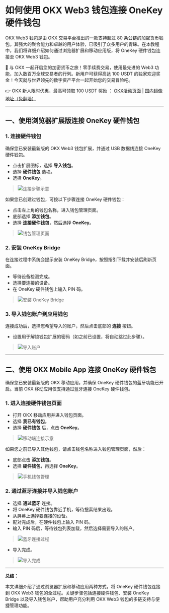 # 如何使用 OKX Web3 钱包连接 OneKey 硬件钱包

OKX Web3 钱包是由 OKX 交易平台推出的一款支持超过 80 条公链的加密货币钱包。其强大的聚合能力和卓越的用户体验，已吸引了众多用户的青睐。在本教程中，我们将详细介绍如何通过浏览器扩展和移动应用版，将 OneKey 硬件钱包连接至 OKX Web3 钱包。

🚀 与 OKX 一起开启您的加密货币之旅！零手续费交易，使用最先进的 Web3 功能，加入数百万全球交易者的行列。新用户可获得高达 100 USDT 的独家欢迎奖金！今天就与世界领先的数字资产平台一起开始您的交易冒险吧。

👉 OKX 新人限时优惠，最高可领取 100 USDT 奖励 ： [OKX活动页面](https://bit.ly/OKXe) | [国内镜像地址（免翻墙）](https://bit.ly/okX)

---

## 一、使用浏览器扩展版连接 OneKey 硬件钱包

### 1. 连接硬件钱包

确保您已安装最新版的 OKX Web3 钱包扩展，并通过 USB 数据线连接 OneKey 硬件钱包。

- 点击扩展图标，选择 **导入钱包**。
- 选择 **硬件钱包** 选项。
- 选择 **OneKey**。

> ![连接步骤示意](https://help.onekey.so/hc/article_attachments/8927665285519)

如果您已创建过钱包，可按以下步骤连接 OneKey 硬件钱包：

- 点击左上角的钱包名称，进入钱包管理页面。
- 底部选择 **添加钱包**。
- 选择 **连接硬件钱包**，然后选择 **OneKey**。

> ![钱包管理页面](https://help.onekey.so/hc/article_attachments/8927665286415)

### 2. 安装 OneKey Bridge

在连接过程中系统会提示安装 OneKey Bridge，按照指引下载并安装后刷新页面。

- 等待设备检测完成。
- 选择要连接的设备。
- 在 OneKey 硬件钱包上输入 PIN 码。

> ![安装 OneKey Bridge](https://help.onekey.so/hc/article_attachments/8927665287311)

### 3. 导入钱包账户到应用钱包

连接成功后，选择您希望导入的账户，然后点击底部的 **连接** 按钮。

- 设置用于解锁钱包扩展的密码（如之前已设置，将自动跳过此步骤）。

> ![导入账户](https://help.onekey.so/hc/article_attachments/8927665288207)

---

## 二、使用 OKX Mobile App 连接 OneKey 硬件钱包

确保您已安装最新版的 OKX 移动应用，并确保 OneKey 硬件钱包的蓝牙功能已开启。当前 OKX 移动应用仅支持通过蓝牙连接 OneKey 硬件钱包。

### 1. 进入连接硬件钱包页面

- 打开 OKX 移动应用并进入钱包页面。
- 选择 **我已有钱包**。
- 选择 **硬件钱包** 后，点击 **OneKey**。

> ![移动端连接示意](https://help.onekey.so/hc/article_attachments/8927850786319)

如果您之前已导入其他钱包，请点击钱包名称进入钱包管理页面，然后：

- 底部点击 **添加钱包**。
- 选择 **硬件钱包**，再选择 **OneKey**。

> ![手机钱包管理](https://help.onekey.so/hc/article_attachments/8927850790799)

### 2. 通过蓝牙连接并导入钱包账户

- 选择 **通过蓝牙** 连接。
- 将 OneKey 硬件钱包靠近手机，等待搜索结果出现。
- 从屏幕上选择要连接的设备。
- 配对完成后，在硬件钱包上输入 PIN 码。
- 输入 PIN 码后，等待钱包列表加载，然后选择需要导入的账户。

> ![蓝牙连接过程](https://help.onekey.so/hc/article_attachments/8927850791823)

- 导入完成。

> ![导入完成](https://help.onekey.so/hc/article_attachments/8927850793231)

---

**总结：**

本文详细介绍了通过浏览器扩展和移动应用两种方式，将 OneKey 硬件钱包连接到 OKX Web3 钱包的全过程。关键步骤包括连接硬件钱包、安装 OneKey Bridge 以及导入钱包账户，帮助用户充分利用 OKX Web3 钱包的多链支持与便捷管理功能。